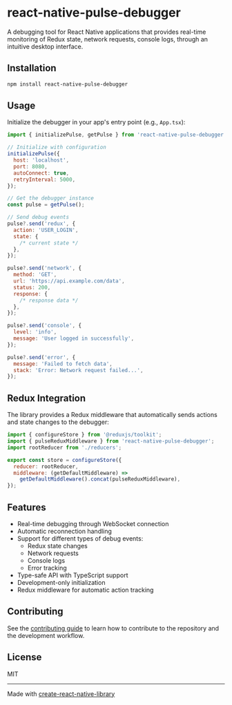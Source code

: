 # react-native-pulse-debugger

A debugging tool for React Native applications that provides real-time monitoring of Redux state, network requests, console logs, through an intuitive desktop interface.

## Installation

```sh
npm install react-native-pulse-debugger
```

## Usage

Initialize the debugger in your app's entry point (e.g., `App.tsx`):

```js
import { initializePulse, getPulse } from 'react-native-pulse-debugger';

// Initialize with configuration
initializePulse({
  host: 'localhost',
  port: 8080,
  autoConnect: true,
  retryInterval: 5000,
});

// Get the debugger instance
const pulse = getPulse();

// Send debug events
pulse?.send('redux', {
  action: 'USER_LOGIN',
  state: {
    /* current state */
  },
});

pulse?.send('network', {
  method: 'GET',
  url: 'https://api.example.com/data',
  status: 200,
  response: {
    /* response data */
  },
});

pulse?.send('console', {
  level: 'info',
  message: 'User logged in successfully',
});

pulse?.send('error', {
  message: 'Failed to fetch data',
  stack: 'Error: Network request failed...',
});
```

## Redux Integration

The library provides a Redux middleware that automatically sends actions and state changes to the debugger:

```js
import { configureStore } from '@reduxjs/toolkit';
import { pulseReduxMiddleware } from 'react-native-pulse-debugger';
import rootReducer from './reducers';

export const store = configureStore({
  reducer: rootReducer,
  middleware: (getDefaultMiddleware) =>
    getDefaultMiddleware().concat(pulseReduxMiddleware),
});
```

## Features

- Real-time debugging through WebSocket connection
- Automatic reconnection handling
- Support for different types of debug events:
  - Redux state changes
  - Network requests
  - Console logs
  - Error tracking
- Type-safe API with TypeScript support
- Development-only initialization
- Redux middleware for automatic action tracking

## Contributing

See the [contributing guide](CONTRIBUTING.md) to learn how to contribute to the repository and the development workflow.

## License

MIT

---

Made with [create-react-native-library](https://github.com/callstack/react-native-builder-bob)
